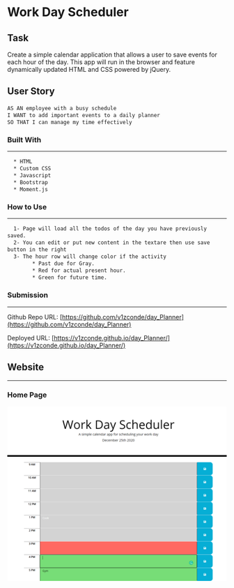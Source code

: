 # Work Day Scheduler

## Task

Create a simple calendar application that allows a user to save events for each hour of the day. This app will run in the browser and feature dynamically updated HTML and CSS powered by jQuery.


## User Story

```
AS AN employee with a busy schedule
I WANT to add important events to a daily planner
SO THAT I can manage my time effectively
```
### Built With
----
```
  * HTML
  * Custom CSS
  * Javascript
  * Bootstrap
  * Moment.js
```    

### How to Use
----
```
  1- Page will load all the todos of the day you have previously saved.
  2- You can edit or put new content in the textare then use save button in the right
  3- The hour row will change color if the activity 
        * Past due for Gray.
        * Red for actual present hour.
        * Green for future time.
```    
### Submission
---

Github Repo URL: 
[https://github.com/v1zconde/day_Planner](https://github.com/v1zconde/day_Planner)

Deployed URL: [https://v1zconde.github.io/day_Planner/](https://v1zconde.github.io/day_Planner/)

## Website
---
### Home Page
![Index Page](./assets/img/dayPlanner-full-page.png)
